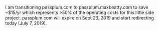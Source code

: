 I am transitioning passplum.com to passplum.maxbeatty.com to save ~\$15/yr which represents >50% of the operating costs for this little side project. passplum.com will expire on Sept 23, 2019 and start redirecting today (July 7, 2019).
